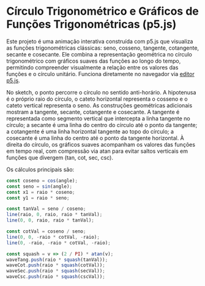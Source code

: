 # Círculo Trigonométrico e Gráficos de Funções Trigonométricas (p5.js)

Este projeto é uma animação interativa construída com p5.js que visualiza as funções trigonométricas clássicas: seno, cosseno, tangente, cotangente, secante e cosecante. Ele combina a representação geométrica no círculo trigonométrico com gráficos suaves das funções ao longo do tempo, permitindo compreender visualmente a relação entre os valores das funções e o círculo unitário. Funciona diretamente no navegador via [editor p5.js](https://editor.p5js.org).

No sketch, o ponto percorre o círculo no sentido anti-horário. A hipotenusa é o próprio raio do círculo, o cateto horizontal representa o cosseno e o cateto vertical representa o seno. As construções geométricas adicionais mostram a tangente, secante, cotangente e cosecante. A tangente é representada como segmento vertical que intercepta a linha tangente no círculo; a secante é uma linha do centro do círculo até o ponto da tangente; a cotangente é uma linha horizontal tangente ao topo do círculo; a cosecante é uma linha do centro até o ponto da tangente horizontal. À direita do círculo, os gráficos suaves acompanham os valores das funções em tempo real, com compressão via atan para evitar saltos verticais em funções que divergem (tan, cot, sec, csc).

Os cálculos principais são:
```javascript
const coseno = cos(angle);
const seno = sin(angle);
const x1 = raio * coseno;
const y1 = raio * seno;

const tanVal = seno / coseno;
line(raio, 0, raio, raio * tanVal);
line(0, 0, raio, raio * tanVal);

const cotVal = coseno / seno;
line(0, 0, -raio * cotVal, -raio);
line(0, -raio, -raio * cotVal, -raio);

const squash = v => (2 / PI) * atan(v);
waveTang.push(raio * squash(tanVal));
waveCot.push(raio * squash(cotVal));
waveSec.push(raio * squash(secVal));
waveCsc.push(raio * squash(cscVal));
